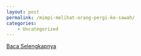 ```yaml
---
layout: post
permalink: /mimpi-melihat-orang-pergi-ke-sawah/
categories:
    - Uncategorized
---
```


[Baca Selengkapnya](/10)